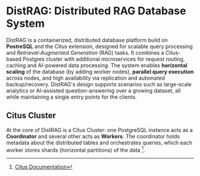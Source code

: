 # DistRAG: Distributed RAG Database System

DistRAG is a containerized, distributed database platform build on **PostreSQL** and the Citus extension, designed for scalable query processing and *Retrieval-Augmented Generation* (RAG) tasks. It combines a Citus-based Postgres cluster with additional microservices for request routing, caching and AI-powered data processing. The system enables **horizontal scaling** of the database (by adding worker nodes), **parallel query execution** across nodes, and high availability via replication and automated backup/recovery. DistRAG's design supports scenarios such as large-scale analytics or AI-assisted question-answering over a growing dataset, all while maintaining a single entry points for the clients.

## Citus Cluster

At the core of DistRAG is a Citus Cluster: one PostgreSQL instance acts as a **Coordinator** and several other acts as **Workers**. The coordinator holds metadata about the distributed tables and orchestrates queries, which each worker stores shards (horizontal partitions) of the data [^1].

[^1]: [Citus Documentation](https://docs.citusdata.com/en/v7.0/aboutcitus/introduction_to_citus.html#:~:text=Coordinator%20%2F%20Worker%20Nodes%C2%B6)
